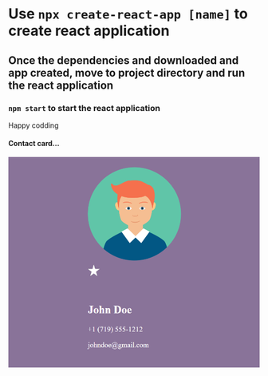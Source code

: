 # Use `npx create-react-app [name]` to create react application

## Once the dependencies and downloaded and app created, move to project directory and run the react application

### `npm start` to start the react application

Happy codding

#### Contact card...
![](https://github.com/bull-mawat-lang/react-contact-application/blob/main/public/images/contact.png)